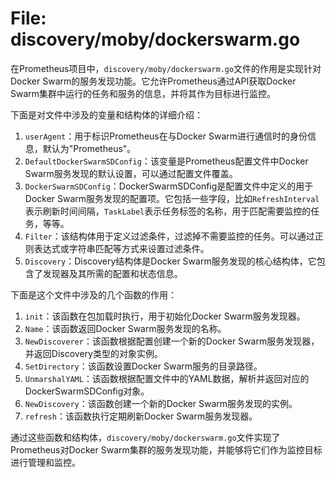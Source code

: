# File: discovery/moby/dockerswarm.go

在Prometheus项目中，`discovery/moby/dockerswarm.go`文件的作用是实现针对Docker Swarm的服务发现功能。它允许Prometheus通过API获取Docker Swarm集群中运行的任务和服务的信息，并将其作为目标进行监控。

下面是对文件中涉及的变量和结构体的详细介绍：

1. `userAgent`：用于标识Prometheus在与Docker Swarm进行通信时的身份信息，默认为"Prometheus"。
2. `DefaultDockerSwarmSDConfig`：该变量是Prometheus配置文件中Docker Swarm服务发现的默认设置，可以通过配置文件覆盖。
3. `DockerSwarmSDConfig`：DockerSwarmSDConfig是配置文件中定义的用于Docker Swarm服务发现的配置项。它包括一些字段，比如`RefreshInterval`表示刷新时间间隔，`TaskLabel`表示任务标签的名称，用于匹配需要监控的任务，等等。
4. `Filter`：该结构体用于定义过滤条件，过滤掉不需要监控的任务。可以通过正则表达式或字符串匹配等方式来设置过滤条件。
5. `Discovery`：Discovery结构体是Docker Swarm服务发现的核心结构体，它包含了发现器及其所需的配置和状态信息。

下面是这个文件中涉及的几个函数的作用：

1. `init`：该函数在包加载时执行，用于初始化Docker Swarm服务发现器。
2. `Name`：该函数返回Docker Swarm服务发现的名称。
3. `NewDiscoverer`：该函数根据配置创建一个新的Docker Swarm服务发现器，并返回Discovery类型的对象实例。
4. `SetDirectory`：该函数设置Docker Swarm服务的目录路径。
5. `UnmarshalYAML`：该函数根据配置文件中的YAML数据，解析并返回对应的DockerSwarmSDConfig对象。
6. `NewDiscovery`：该函数创建一个新的Docker Swarm服务发现的实例。
7. `refresh`：该函数执行定期刷新Docker Swarm服务发现器。

通过这些函数和结构体，`discovery/moby/dockerswarm.go`文件实现了Prometheus对Docker Swarm集群的服务发现功能，并能够将它们作为监控目标进行管理和监控。

